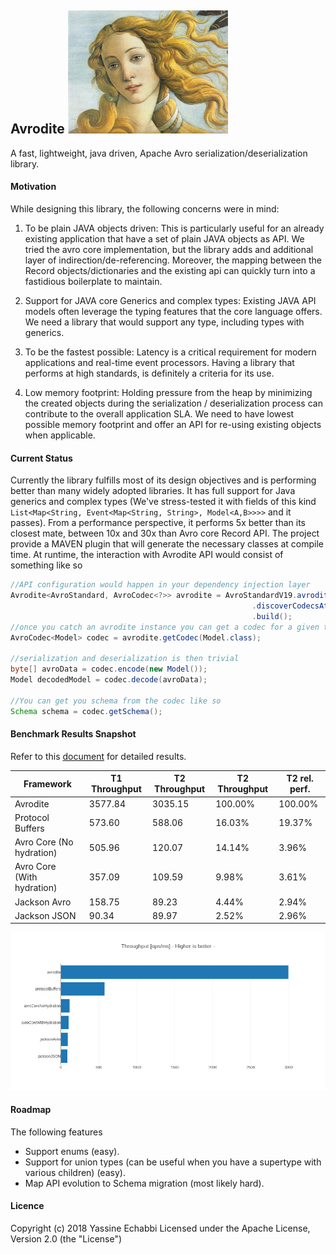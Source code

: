 ## Avrodite   ![image alt >](./avrodite-pages/images/avrodite.png?raw=true#right) 
A fast, lightweight, java driven, Apache Avro serialization/deserialization library.

#### Motivation

While designing this library, the following concerns were in mind:

1. To be plain JAVA objects driven: This is particularly useful for an already existing application that have a set
of plain JAVA objects as API. We tried the avro core implementation, but the library adds and additional layer of 
indirection/de-referencing. Moreover, the mapping between the Record objects/dictionaries and the existing api
can quickly turn into a fastidious boilerplate to maintain.

2. Support for JAVA core Generics and complex types: Existing JAVA API models often leverage the typing features that
the core language offers. We need a library that would support any type, including types with generics.

3. To be the fastest possible: Latency is a critical requirement for modern applications and real-time event processors.
Having a library that performs at high standards, is definitely a criteria for its use.

4. Low memory footprint: Holding pressure from the heap by minimizing the created objects during the serialization / 
deserialization process can contribute to the overall application SLA. We need to have lowest possible memory footprint
and offer an API for re-using existing objects when applicable.

#### Current Status

Currently the library fulfills most of its design objectives and is performing better than many widely adopted
libraries. It has full support for Java generics and complex types (We've stress-tested it with fields of this kind
`List<Map<String, Event<Map<String, String>, Model<A,B>>>>` and it passes). 
From a performance perspective, it performs 5x better than its closest mate, between 10x and 30x than Avro core Record
API.
The project provide a MAVEN plugin that will generate the necessary classes at compile time. At runtime, the interaction 
with Avrodite API would consist of something like so
```java
//API configuration would happen in your dependency injection layer 
Avrodite<AvroStandard, AvroCodec<?>> avrodite = AvroStandardV19.avrodite()
                                                      .discoverCodecsAt(yourAPIPackage)
                                                      .build();                                                               
//once you catch an avrodite instance you can get a codec for a given target like so
AvroCodec<Model> codec = avrodite.getCodec(Model.class);

//serialization and deserialization is then trivial
byte[] avroData = codec.encode(new Model());
Model decodedModel = codec.decode(avroData);

//You can get you schema from the codec like so
Schema schema = codec.getSchema();

```

#### Benchmark Results Snapshot

Refer to this [document](./avrodite-pages/benchmarks.md) for detailed results. 

| Framework                  | T1 Throughput | T2 Throughput | T2 Throughput | T2 rel. perf. |
|----------------------------|---------------|---------------|---------------|---------------|
| Avrodite                   | 3577.84       | 3035.15       | 100.00%       | 100.00%       |
| Protocol Buffers           | 573.60        | 588.06        | 16.03%        | 19.37%        |
| Avro Core (No hydration)   | 505.96        | 120.07        | 14.14%        | 3.96%         |
| Avro Core (With hydration) | 357.09        | 109.59        | 9.98%         | 3.61%         |
| Jackson Avro               | 158.75        | 89.23         | 4.44%         | 2.94%         |
| Jackson JSON               | 90.34         | 89.97         | 2.52%         | 2.96%         |
      
![Alt text](./avrodite-pages/images/bench-results.json-throughput.png?raw=true "Throughput")


#### Roadmap
The following features
- Support enums (easy).
- Support for union types (can be useful when you have a supertype with various children) (easy).
- Map API evolution to Schema migration (most likely hard).

#### Licence
Copyright (c) 2018 Yassine Echabbi
Licensed under the Apache License, Version 2.0 (the "License")
